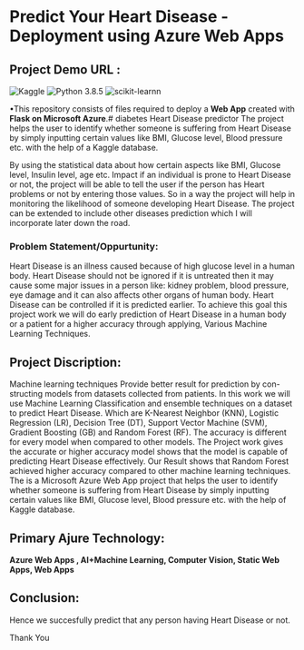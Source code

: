 # Predict Your Heart Disease - Deployment using Azure Web Apps
## Project Demo URL : 

![Kaggle](https://img.shields.io/badge/Dataset-Kaggle-blue.svg) ![Python 3.8.5](https://img.shields.io/badge/Python-3.6-brightgreen.svg) ![scikit-learnn](https://img.shields.io/badge/Library-Scikit_Learn-orange.svg)

•This repository consists of files required to deploy a **Web App** created with **Flask on Microsoft Azure**.# diabetes Heart Disease predictor The project helps the user to identify whether someone is suffering from  Heart Disease by simply inputting certain values like BMI, Glucose level, Blood pressure etc. with the help of a Kaggle database.

By using the statistical data about how certain aspects like BMI, Glucose level, Insulin level, age etc. Impact if an individual is prone to  Heart Disease or not, the project will be able to tell the user if the person has  Heart problems or not by entering those values. So in a way the project will help in monitoring the likelihood of someone developing  Heart Disease. The project can be extended to include other diseases prediction which I will incorporate later down the road.

### Problem Statement/Oppurtunity:
 Heart Disease is an illness caused because of high glucose level in a human body. Heart Disease should not be ignored if it is untreated then it may cause some major issues in a person like: kidney problem, blood pressure, eye damage and it can also affects other organs of human body.  Heart Disease can be controlled if it is predicted earlier. To achieve this goal this project work we will do early prediction of Heart Disease in a human body or a patient for a higher accuracy through applying, Various Machine Learning Techniques.

## Project Discription:
 Machine learning techniques Provide better result for prediction by con- structing models from datasets collected from patients. In this work we will use Machine Learning Classification and ensemble techniques on a dataset to predict Heart Disease. Which are K-Nearest Neighbor (KNN), Logistic Regression (LR), Decision Tree (DT), Support Vector Machine (SVM), Gradient Boosting (GB) and Random Forest (RF). The accuracy is different for every model when compared to other models. The Project work gives the accurate or higher accuracy model shows that the model is capable of predicting Heart Disease effectively. Our Result shows that Random Forest achieved higher accuracy compared to other machine learning techniques. The is a Microsoft Azure Web App project that helps the user to identify whether someone is suffering from  Heart Disease by simply inputting certain values like BMI, Glucose level, Blood pressure etc. with the help of Kaggle database.

## Primary Ajure Technology:
**Azure Web Apps , AI+Machine Learning, Computer Vision, Static Web Apps, Web Apps**

## Conclusion:
Hence we succesfully predict that any person having Heart Disease or not.

Thank You
